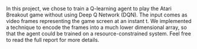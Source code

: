 In this project, we chose to train a Q-learning agent to play the Atari Breakout game
without using Deep Q Network (DQN). The input comes as video frames representing the 
game screen at an instant t. We implemented a technique to encode the frames into a much 
lower dimensional array, so that the agent could be trained on a resource-constrained system.
Feel free to read the full report for more details.
